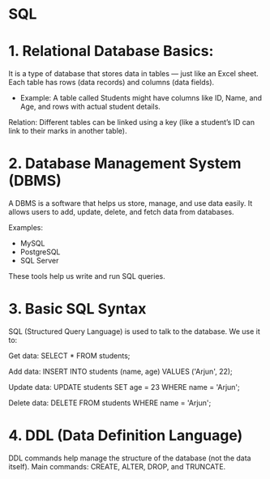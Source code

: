 # SQL
# 1. Relational Database Basics:
It is a type of database that stores data in tables — just like an Excel sheet.
Each table has rows (data records) and columns (data fields).

* Example:
A table called Students might have columns like ID, Name, and Age, and rows with actual student details.

Relation:
Different tables can be linked using a key (like a student’s ID can link to their marks in another table).

# 2. Database Management System (DBMS)
A DBMS is a software that helps us store, manage, and use data easily.
It allows users to add, update, delete, and fetch data from databases.

Examples:
* MySQL
* PostgreSQL
* SQL Server

These tools help us write and run SQL queries.

# 3. Basic SQL Syntax

SQL (Structured Query Language) is used to talk to the database.
We use it to:

Get data: SELECT * FROM students;

Add data: INSERT INTO students (name, age) VALUES ('Arjun', 22);

Update data: UPDATE students SET age = 23 WHERE name = 'Arjun';

Delete data: DELETE FROM students WHERE name = 'Arjun';


# 4. DDL (Data Definition Language)
DDL commands help manage the structure of the database (not the data itself).
Main commands: CREATE, ALTER, DROP, and TRUNCATE.

